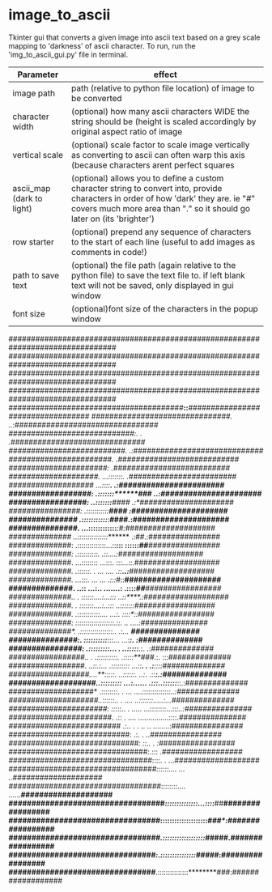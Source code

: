 # image_to_ascii
Tkinter gui that converts a given image into ascii text based on a grey scale mapping to 'darkness' of ascii character.
To run, run the 'img_to_ascii_gui.py' file in terminal.

|Parameter| effect|
|---|---|
|image path| path (relative to python file location) of image to be converted|
|character width|(optional) how many ascii characters WIDE the string should be (height is scaled accordingly by original aspect ratio of image|
|vertical scale|(optional) scale factor to scale image vertically as converting to ascii can often warp this axis (because characters arent perfect squares|
|ascii_map (dark to light)|(optional) allows you to define a custom character string to convert into, provide characters in order of how 'dark' they are. ie "#" covers much more area than "." so it should go later on (its 'brighter')|
|row starter|(optional) prepend any sequence of characters to the start of each line (useful to add images as comments in code!)|
|path to save text|(optional) the file path (again relative to the python file) to save the text file to. if left blank text will not be saved, only displayed in gui window|
|font size|(optional)font size of the characters in the popup window|

################################################################################
################################################################################
################################################################################
################################################################################
#######################################**::***##################################
###############################**.           ..:################################
############################*:.              .  .*##############################
##########################*.                     .:#############################
#######################*.                          .*###########################
######################:                              .##########################
####################*.                  ...:::::::.   .*########################
###################*                 ...::::********.  .:#######################
##################:                .:::::::*******###* ..:######################
#################:                ..:::::::********#### .:*#####################
################:                 .::::::::::**:****#### :*#####################
###############*                 .:::::::::::***:****####.:#####################
###############.              ...::::::::::::*********:*#*:*####################
##############*             ..:::::::::::::::*******    .:*##*.:################
##############:            .::::::::::::::...::**::: ::::::##***################
##############:            .::::::::::.           .::....:*#*##*################
##############.           ...::::::::    ...:::. ::*:...::.*###*################
##############.            .::::::.  . ...  .... .::**..:***###*################
##############.           ...:::.    ...     ... .:::*#::**#####################
##############.           ..::   ...:.. .......: .::::*****##**#################
##############..           .   ::::::....:...::: ..::****.:**###################
##############.         .    :::::::....:..*::: ..::::*::*:***##################
##############.             .:::::::::::....  ...:. ::**::*::**#################
##############:              :::::::::::::::::::.::. ..   ....:**###############
##############*.             .::::::::::**::::::..       .:... **###############
###############:.             ::::::::::***:::...   ...:****:. :**##############
################:             .::::::::***:... . ..:::::***.:. .:*##############
#################..  .         .::::::::::.    .:::::**###*.:. :::##############
#################*. ..::.:...   .:::::::::   ...::**.   . .:**::::##############
##################....**:::::.   ..::::::.   ..:*.     .::*****:.:##############
###################..:::::::::    ...:...... .:::..::::::*****::.:##############
###################* .::::::::.   .  ...  ....:::::::::::::***:..:##############
####################*..:::*:::..  .  ....   ..:::::::.....:***...*##############
######################: ::*:::..   . .....  ...::::::::...::*:..:###############
#######################*.    .::   .  ....  ...............::::.*###############
#########################*    .:..     . .  ..     ..  ........:################
###########################:   .:.                 .         ..*################
#############################:  ::..    .                    :*#################
###############################:.:::                        .*##################
################################*::::.  .                 ...###################
#################################*::::::....          ... ..####################
##################################*::::::::....     ......**####################
##################################*::::::::::::::...::::***##**#################
#################################::::::::::::::::::::*****###*:#################
#################################.::::::::::::::::::*****#####.#################
################################*:.:::::::::::::::******#####*:#################
################################**.:::::::::::::::********###:##################
